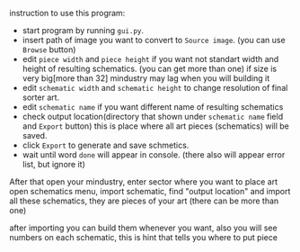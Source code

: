 instruction to use this program:
 - start program by running `gui.py`.
 - insert path of image you want to convert to `Source image`. (you can use `Browse` button)
 - edit `piece width` and `piece height` if you want not standart width and
   height of resulting schematics. (you can get more than one)
   if size is very big[more than 32] mindustry may lag when you will building it
 - edit `schematic width` and `schematic height` to change resolution of 
   final sorter art.
 - edit `schematic name` if you want different name of resulting schematics
 - check output location(directory that shown under `schematic name` field and `Export` button)
   this is place where all art pieces (schematics) will be saved.
 - click `Export` to generate and save schmetics.
 - wait until word `done` will appear in console. (there also will appear error list, but ignore it)

After that open your mindustry, enter sector where you want to place art
open schematics menu, import schematic, find "output location" and import
all these schematics, they are pieces of your art (there can be more than one)

after importing you can build them whenever you want, also you will see
numbers on each schematic, this is hint that tells you where to put piece